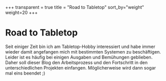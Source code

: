 +++
transparent = true
title = "Road to Tabletop"
sort_by="weight"
weight=20
+++

# Road to Tabletop

Seit einiger Zeit bin ich am Tabletop-Hobby interessiert und habe immer wieder damit angefangen mich mit bestimmten Systemen zu beschäftigen.
Leider ist es häufig bei einigen Ausgaben und Bemühungen geblieben. Daher soll dieser Blog den Arbeitsprozess und den Fortschritt in den unterschiedlichen Projekten einfangen.
Möglicherweise wird dann sogar mal eins beendet ;)
